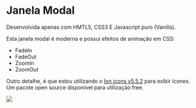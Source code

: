 <h1>Janela Modal</h1>
<p>Desenvolvida apenas com HMTL5, CSS3 E Javascript puro (Vanilla).</p>
<p>Esta janela modal é moderna e possui efeitos de animação em CSS:</p>
<ul>
<li>FadeIn</li>
<li>FadeOut</li>
<li>ZoomIn</li>
<li>ZoomOut</li>
</ul>
<p>Outro detalhe, é que estou utilizando o <a href="https://ionic.io/ionicons">Ion icons v5.5.2</a> para exibir ícones. Um pacote open source disponível para utilização free.</p>
<img src="https://user-images.githubusercontent.com/89478867/130675082-afadd95d-113e-4929-a266-2c033a929533.gif" />
